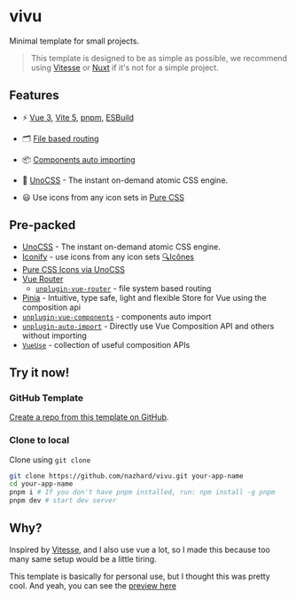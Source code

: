 # vivu

Minimal template for small projects.

> This template is designed to be as simple as possible, we recommend using [Vitesse](https://github.com/antfu/vitesse) or [Nuxt](https://nuxt.com/) if it's not for a simple project.

## Features

- ⚡️ [Vue 3](https://github.com/vuejs/core), [Vite 5](https://github.com/vitejs/vite), [pnpm](https://pnpm.io/), [ESBuild](https://github.com/evanw/esbuild)

- 🗂 [File based routing](./src/routes)

- 📦 [Components auto importing](./src/components)

- 🎨 [UnoCSS](https://github.com/antfu/unocss) - The instant on-demand atomic CSS engine.

- 😃 Use icons from any icon sets in [Pure CSS](https://github.com/antfu/unocss/tree/main/packages/preset-icons)

## Pre-packed

- [UnoCSS](https://github.com/antfu/unocss) - The instant on-demand atomic CSS engine.
- [Iconify](https://iconify.design) - use icons from any icon sets [🔍Icônes](https://icones.netlify.app/)
- [Pure CSS Icons via UnoCSS](https://github.com/antfu/unocss/tree/main/packages/preset-icons)
- [Vue Router](https://github.com/vuejs/router)
  - [`unplugin-vue-router`](https://github.com/posva/unplugin-vue-router) - file system based routing
- [Pinia](https://pinia.vuejs.org) - Intuitive, type safe, light and flexible Store for Vue using the composition api
- [`unplugin-vue-components`](https://github.com/antfu/unplugin-vue-components) - components auto import
- [`unplugin-auto-import`](https://github.com/antfu/unplugin-auto-import) - Directly use Vue Composition API and others without importing
- [`VueUse`](https://github.com/antfu/vueuse) - collection of useful composition APIs

## Try it now!

### GitHub Template

[Create a repo from this template on GitHub](https://github.com/nazhard/vivu/generate).

### Clone to local

Clone using `git clone`

```bash
git clone https://github.com/nazhard/vivu.git your-app-name
cd your-app-name
pnpm i # If you don't have pnpm installed, run: npm install -g pnpm
pnpm dev # start dev server
```

## Why?

Inspired by [Vitesse](https://github.com/antfu/vitesse), and I also use vue a lot, so I made this because too many same setup would be a little tiring.

This template is basically for personal use, but I thought this was pretty cool. And yeah, you can see the [preview here](https://vivu.pages.dev)
